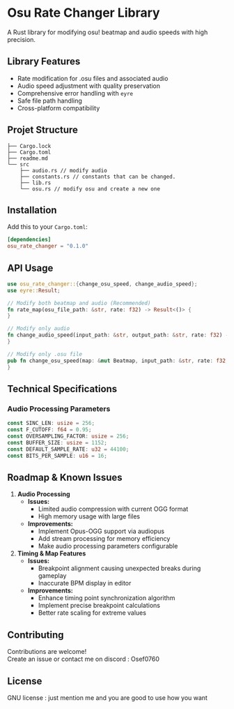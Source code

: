 # Osu Rate Changer Library

A Rust library for modifying osu! beatmap and audio speeds with high precision.

## Library Features

- Rate modification for .osu files and associated audio
- Audio speed adjustment with quality preservation
- Comprehensive error handling with `eyre`
- Safe file path handling
- Cross-platform compatibility

## Projet Structure 
```
├── Cargo.lock
├── Cargo.toml
├── readme.md
└── src
    ├── audio.rs // modify audio
    ├── constants.rs // constants that can be changed.
    ├── lib.rs 
    └── osu.rs // modify osu and create a new one
```

## Installation

Add this to your `Cargo.toml`:
```toml
[dependencies]
osu_rate_changer = "0.1.0"
```

## API Usage

```rust
use osu_rate_changer::{change_osu_speed, change_audio_speed};
use eyre::Result;

// Modify both beatmap and audio (Recommended)
fn rate_map(osu_file_path: &str, rate: f32) -> Result<()> {
}

// Modify only audio
fn change_audio_speed(input_path: &str, output_path: &str, rate: f32) -> Result<()> {
}

// Modify only .osu file
pub fn change_osu_speed(map: &mut Beatmap, input_path: &str, rate: f32, audio_path: &str) -> eyre::Result<()> {
}
```

## Technical Specifications

### Audio Processing Parameters
```rust
const SINC_LEN: usize = 256;
const F_CUTOFF: f64 = 0.95;
const OVERSAMPLING_FACTOR: usize = 256;
const BUFFER_SIZE: usize = 1152;
const DEFAULT_SAMPLE_RATE: u32 = 44100;
const BITS_PER_SAMPLE: u16 = 16;
```

## Roadmap & Known Issues

1. **Audio Processing**
   - **Issues:**
     - Limited audio compression with current OGG format
     - High memory usage with large files
   - **Improvements:**
     - Implement Opus-OGG support via audiopus
     - Add stream processing for memory efficiency
     - Make audio processing parameters configurable
2. **Timing & Map Features**
   - **Issues:**
     - Breakpoint alignment causing unexpected breaks during gameplay
     - Inaccurate BPM display in editor
   - **Improvements:**
     - Enhance timing point synchronization algorithm
     - Implement precise breakpoint calculations
     - Better rate scaling for extreme values


## Contributing

Contributions are welcome!<br>
Create an issue or contact me on discord : Osef0760  

## License
GNU license : just mention me and you are good to use how you want